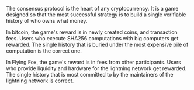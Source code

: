 The consensus protocol is the heart of any cryptocurrency. It is a game designed so that the most successful strategy is to build a single verifiable history of who owns what money.

In bitcoin, the game's reward is in newly created coins, and transaction fees. Users who execute SHA256 computations with big computers get rewarded. The single history that is buried under the most expensive pile of computation is the correct one.

In Flying Fox, the game's reward is in fees from other participants. Users who provide liquidity and hardware for the lightning network get rewarded. The single history that is most committed to by the maintainers of the lightning network is correct. 